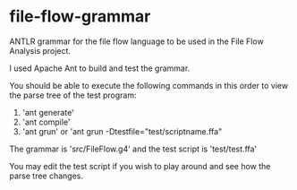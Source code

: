 # file-flow-grammar
ANTLR grammar for the file flow language to be used in the File Flow Analysis project.

I used Apache Ant to build and test the grammar.

You should be able to execute the following commands in this order to view the parse tree of the test program:  
  1. 'ant generate'  
  2. 'ant compile'  
  3. 'ant grun' or 'ant grun -Dtestfile="test/scriptname.ffa"  

The grammar is 'src/FileFlow.g4' and the test script is 'test/test.ffa'

You may edit the test script if you wish to play around and see how the parse tree changes.
